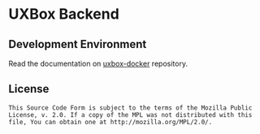 # UXBox Backend #

## Development Environment ##

Read the documentation on [uxbox-docker][1] repository.


## License ##

```
This Source Code Form is subject to the terms of the Mozilla Public
License, v. 2.0. If a copy of the MPL was not distributed with this
file, You can obtain one at http://mozilla.org/MPL/2.0/.
```

[1]: https://github.com/uxbox/uxbox-docker
